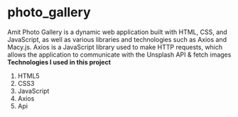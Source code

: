 # photo_gallery
Amit Photo Gallery is a dynamic web application built with HTML, CSS, and JavaScript, as well as various libraries and technologies such as Axios and Macy.js.  Axios is a JavaScript library used to make HTTP requests, which allows the application to communicate with the Unsplash API &amp; fetch images
**Technologies I used in this project**
1. HTML5
2. CSS3
3. JavaScript
4. Axios
5. Api
